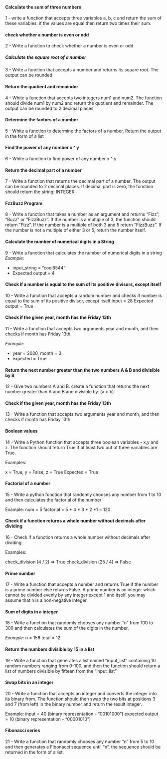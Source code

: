 #### Calculate the sum of three numbers
1 - write a function that accepts three variables a, b, c and return the sum of these variables. if the values are equal then return two times their sum.


#### check whether a number is even or odd
2 - Write a function to check whether a number is even or odd


##### Calculate the square root of a number
3 - Write a function that accepts a number and returns its square root. The output can be rounded


#### Return the quotient and remainder
4 - White a function that accepts two integers num1 and num2. The function should divide num1 by num2 and return the quotient and remainder.
The output can be rounded to 2 decimal places


#### Determine the factors of a number
5 - White a function to determine the factors of a number. Return the output in the form of a list


#### Find the power of any number x ^ y
6 - White a function to find power of any number x ^ y


#### Return the decimal part of a number
7 - Write a function that returns the decimal part of a number. The output can be rounded to 2 decimal places.
If decimal part is zero, the function should return the string: INTEGER


#### FzzBuzz Program
8 - Write a function that takes a number as an argument and returns “Fizz”, “Buzz” or “FizzBuzz”. If the number is a multiple of 3, the function should return ”Fizz”. If the number is a multiple of both 3 and 5 return “FizzBuzz”. If the number is not a multiple of either 3 or 5, return the number itself.

#### Calculate the number of numerical digits in a String
9 - Write a function that calculates the number of numerical digits in a string
*Example*:
- input_string = “cool6544”
- Expected output = 4


#### Check if a number is equal to the sum of its positive divisors, except itself
10 - Write a  function that accepts a random number and checks if number is equal to the sum of its positive divisor, except itself
input = 28
Expected output = True


#### Check if the given year, month has the Friday 13th
11 - Write a function that accepts two arguments year and month, and then checks if month has Friday 13th.

*Example*:
- year = 2020, month = 3
- expected = True


#### Return the next number greater than the two numbers A & B and divisible by B
12 - Give two numbers A and B. create a function that returns the next number greater than A and B and divisible by. (a > b)


#### Check if the given year, month has the Friday 13th
13 - Write a function that accepts two arguments year and month, and then checks if month has Friday 13th.


#### Boolean values 
14 - Write a Python function that accepts three boolean variables - x,y and z.
The function should return True if at least two out of three variables are True.


Examples:

x = True, y = False, z = True
Expected = True


#### Factorial of a number
15 - Write a python function that randomly chooses any number from 1 to 10 and then calculates the factorial of the number

Example:
num = 5
factorial = 5 * 4 * 3 * 2 *1 = 120


#### Check if a function returns a whole number without decimals after dividing
16 - Check if a function returns a whole number without decimals after dividing

Examples:

check_division (4 / 2) => True
check_division (25 / 4) => False

#### Prime number
17 - Write a function that accepts a number and returns True if the number is a prime number else returns False. A prime number is an integer which cannot be divided evenly by any integer except 1 and itself. 
you may assume that n is a non-negative integer.


#### Sum of digits in a integer
18 - Write a function that randomly chooses any number “n” from 100 to 300 and then calculates the sum of the digits in the number.

*Example:*
n = 156
total = 12


#### Return the numbers divisible by 15 in a list
19 - Write a function that generates a list named “input_list” containing 10 random numbers ranging from 0-100,
and then the function should return a list of numbers divisible by fifteen from the “input_list”


#### Swap bits in an integer
20 - Write a function that accepts an integer and converts the integer into its binary from. The function should then swap the two bits at positions 3 and 7 (from left) in the binary number and return the result integer.

Example:
input = 40 (binary representation - “00101000”)
expected output = 10 (binary representation - “00001010”)


#### Fibonacci series
21 - Write a function that randomly chooses any number “n” from 5 to 10 and then generates a Fibonacci sequence until “n”. the sequence should be returned in the form of a list.
